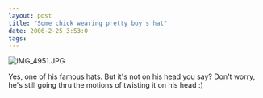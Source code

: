 ```yaml
---
layout: post
title: "Some chick wearing pretty boy's hat"
date: 2006-2-25 3:53:0
tags: 
---
```


![IMG_4951.JPG][1]

Yes, one of his famous hats. But it's not on his head you say? Don't worry, he's still going thru the motions of twisting it on his head :)

   [1]: http://web.archive.org/web/20060314154122im_/http://greener.sdf1.org/blog/archives/IMG_4951.JPG
